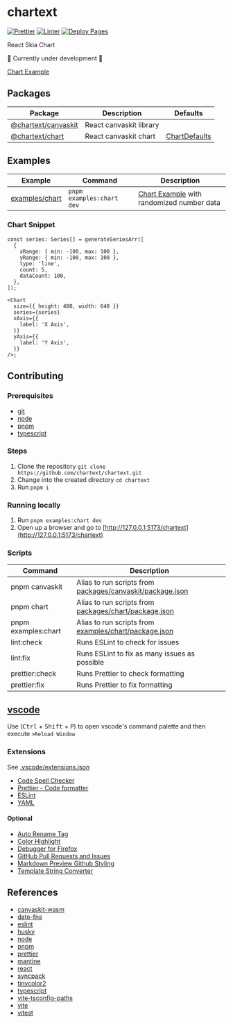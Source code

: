 # chartext

[![Prettier](https://github.com/chartext/chartext/actions/workflows/check-formatting.yml/badge.svg?label=Linting&logo=github)](https://github.com/chartext/chartext/actions/workflows/check-formatting.yml) [![Linter](https://github.com/chartext/chartext/actions/workflows/check-linting.yml/badge.svg)](https://github.com/chartext/chartext/actions/workflows/check-linting.yml) [![Deploy Pages](https://github.com/chartext/chartext/actions/workflows/deploy-pages.yml/badge.svg)](https://github.com/chartext/chartext/actions/workflows/deploy-pages.yml)

React Skia Chart

🚧 Currently under development 🚧

[Chart Example](https://chartext.github.io/chartext/)

## Packages

| Package                                      | Description             | Defaults                                             |
| -------------------------------------------- | ----------------------- | ---------------------------------------------------- |
| [@chartext/canvaskit](./packages/canvaskit/) | React canvaskit library |                                                      |
| [@chartext/chart](./packages/chart/)         | React canvaskit chart   | [ChartDefaults](packages/chart/src/ChartDefaults.ts) |

## Examples

| Example                             | Command                   | Description                                                                       |
| ----------------------------------- | ------------------------- | --------------------------------------------------------------------------------- |
| [examples/chart](./examples/chart/) | `pnpm examples:chart dev` | [Chart Example](https://chartext.github.io/chartext/) with randomized number data |

### Chart Snippet

```tsx
const series: Series[] = generateSeriesArr([
  {
    xRange: { min: -100, max: 100 },
    yRange: { min: -100, max: 100 },
    type: 'line',
    count: 5,
    dataCount: 100,
  },
]);

<Chart
  size={{ height: 480, width: 640 }}
  series={series}
  xAxis={{
    label: 'X Axis',
  }}
  yAxis={{
    label: 'Y Axis',
  }}
/>;
```

## Contributing

### Prerequisites

- [git](https://git-scm.com/downloads)
- [node](https://nodejs.org/)
- [pnpm](https://pnpm.io/installation)
- [typescript](https://www.typescriptlang.org/download)

### Steps

1. Clone the repository `git clone https://github.com/chartext/chartext.git`
2. Change into the created directory `cd chartext`
3. Run `pnpm i`

### Running locally

1. Run `pnpm examples:chart dev`
2. Open up a browser and go to [http://127.0.0.1:5173/chartext](http://127.0.0.1:5173/chartext)

### Scripts

| Command             | Description                                                                                  |
| ------------------- | -------------------------------------------------------------------------------------------- |
| pnpm canvaskit      | Alias to run scripts from [packages/canvaskit/package.json](packages/canvaskit/package.json) |
| pnpm chart          | Alias to run scripts from [packages/chart/package.json](packages/chart/package.json)         |
| pnpm examples:chart | Alias to run scripts from [examples/chart/package.json](examples/chart/package.json)         |
| lint:check          | Runs ESLint to check for issues                                                              |
| lint:fix            | Runs ESLint to fix as many issues as possible                                                |
| prettier:check      | Runs Prettier to check formatting                                                            |
| prettier:fix        | Runs Prettier to fix formatting                                                              |

## [vscode](https://code.visualstudio.com/)

Use (<kbd>Ctrl</kbd> + <kbd>Shift</kbd> + <kbd>P</kbd>) to open vscode's command palette and then execute `>Reload Window`

### Extensions

See [.vscode/extensions.json](.vscode/extensions.json)

- [Code Spell Checker](https://marketplace.visualstudio.com/items?itemName=streetsidesoftware.code-spell-checker)
- [Prettier - Code formatter](https://marketplace.visualstudio.com/items?itemName=esbenp.prettier-vscode)
- [ESLint](https://marketplace.visualstudio.com/items?itemName=dbaeumer.vscode-eslint)
- [YAML](https://marketplace.visualstudio.com/items?itemName=redhat.vscode-yaml)

#### Optional

- [Auto Rename Tag](https://marketplace.visualstudio.com/items?itemName=formulahendry.auto-rename-tag)
- [Color Highlight](https://marketplace.visualstudio.com/items?itemName=naumovs.color-highlight)
- [Debugger for Firefox](https://marketplace.visualstudio.com/items?itemName=firefox-devtools.vscode-firefox-debug)
- [GitHub Pull Requests and Issues](https://marketplace.visualstudio.com/items?itemName=GitHub.vscode-pull-request-github)
- [Markdown Preview Github Styling](https://marketplace.visualstudio.com/items?itemName=bierner.markdown-preview-github-styles)
- [Template String Converter](https://marketplace.visualstudio.com/items?itemName=meganrogge.template-string-converter)

## References

- [canvaskit-wasm](https://github.com/google/skia/tree/main/modules/canvaskit)
- [date-fns](https://github.com/date-fns/date-fns)
- [eslint](https://github.com/eslint/eslint)
- [husky](https://github.com/typicode/husky)
- [node](https://github.com/nodejs/node)
- [pnpm](https://github.com/pnpm/pnpm)
- [prettier](https://github.com/prettier/prettier)
- [mantine](https://github.com/mantinedev/mantine)
- [react](https://github.com/facebook/react)
- [syncpack](https://github.com/JamieMason/syncpack)
- [tinycolor2](https://github.com/bgrins/TinyColor)
- [typescript](https://github.com/microsoft/TypeScript)
- [vite-tsconfig-paths](https://github.com/aleclarson/vite-tsconfig-paths)
- [vite](https://github.com/vitejs/vite)
- [vitest](https://github.com/vitest-dev/vitest)
